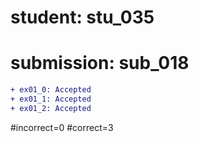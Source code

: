 # student: stu_035
# submission: sub_018

```diff
+ ex01_0: Accepted
+ ex01_1: Accepted
+ ex01_2: Accepted
```
#incorrect=0
#correct=3
